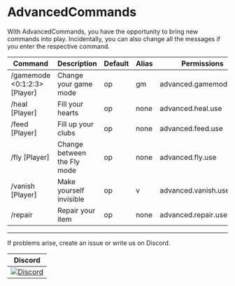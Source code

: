 # AdvancedCommands

With AdvancedCommands, you have the opportunity to bring new commands into play. Incidentally, you can also change all the messages if you enter the respective command.

Command | Description | Default | Alias | Permissions
--------- | ------------------- | ------- | ---------- | -----------
/gamemode <0:1:2:3> [Player] | Change your game mode | op | gm | advanced.gamemode.use
/heal [Player] | Fill your hearts | op | none | advanced.heal.use
/feed [Player] | Fill up your clubs | op | none | advanced.feed.use
/fly [Player] | Change between the Fly mode | op | none | advanced.fly.use
/vanish [Player] | Make yourself invisible | op | v | advanced.vanish.use
/repair | Repair your item | op | none | advanced.repair.use

----------------

If problems arise, create an issue or write us on Discord.

| Discord |
| :---: |
[![Discord](https://img.shields.io/discord/427472879072968714.svg?style=flat-square&label=discord&colorB=7289da)](https://discord.gg/Ce2aY25) |